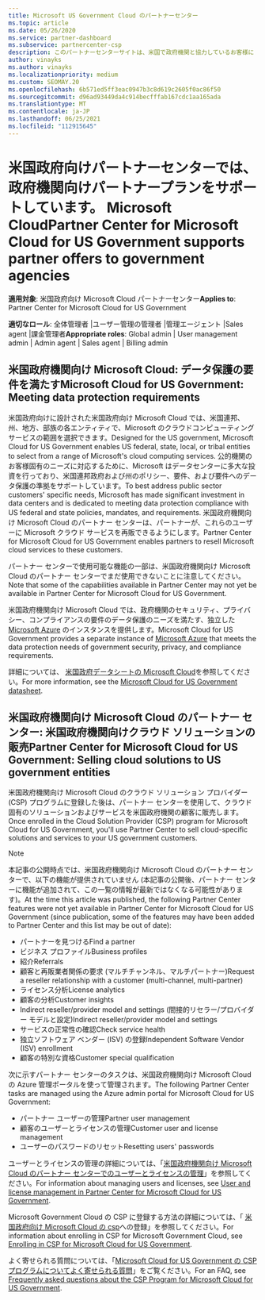 ```yaml
---
title: Microsoft US Government Cloud のパートナーセンター
ms.topic: article
ms.date: 05/26/2020
ms.service: partner-dashboard
ms.subservice: partnercenter-csp
description: このパートナーセンターサイトは、米国で政府機関と協力しているお客様に Microsoft のクラウドソリューションを提供する Microsoft パートナーを対象としています。
author: vinayks
ms.author: vinayks
ms.localizationpriority: medium
ms.custom: SEOMAY.20
ms.openlocfilehash: 6b571ed5ff3eac0947b3c8d619c2605f0ac86f50
ms.sourcegitcommit: d96ad93449da4c914becfffab167cdc1aa165ada
ms.translationtype: MT
ms.contentlocale: ja-JP
ms.lasthandoff: 06/25/2021
ms.locfileid: "112915645"
---
```

# <a name="partner-center-for-microsoft-cloud-for-us-government-supports-partner-offers-to-government-agencies"></a><span data-ttu-id="a5dee-103">米国政府向けパートナーセンターでは、政府機関向けパートナープランをサポートしています。 Microsoft Cloud</span><span class="sxs-lookup"><span data-stu-id="a5dee-103">Partner Center for Microsoft Cloud for US Government supports partner offers to government agencies</span></span>

<span data-ttu-id="a5dee-104">**適用対象**: 米国政府向け Microsoft Cloud パートナーセンター</span><span class="sxs-lookup"><span data-stu-id="a5dee-104">**Applies to**: Partner Center for Microsoft Cloud for US Government</span></span>

<span data-ttu-id="a5dee-105">**適切なロール**: 全体管理者 |ユーザー管理の管理者 |管理エージェント |Sales agent |課金管理者</span><span class="sxs-lookup"><span data-stu-id="a5dee-105">**Appropriate roles**: Global admin | User management admin | Admin agent | Sales agent | Billing admin</span></span>

## <a name="microsoft-cloud-for-us-government-meeting-data-protection-requirements"></a><span data-ttu-id="a5dee-106">米国政府機関向け Microsoft Cloud: データ保護の要件を満たす</span><span class="sxs-lookup"><span data-stu-id="a5dee-106">Microsoft Cloud for US Government: Meeting data protection requirements</span></span>

<span data-ttu-id="a5dee-107">米国政府向けに設計された米国政府向け Microsoft Cloud では、米国連邦、州、地方、部族の各エンティティで、Microsoft のクラウドコンピューティングサービスの範囲を選択できます。</span><span class="sxs-lookup"><span data-stu-id="a5dee-107">Designed for the US government, Microsoft Cloud for US Government enables US federal, state, local, or tribal entities to select from a range of Microsoft's cloud computing services.</span></span> <span data-ttu-id="a5dee-108">公的機関のお客様固有のニーズに対応するために、Microsoft はデータセンターに多大な投資を行っており、米国連邦政府および州のポリシー、要件、および要件へのデータ保護の準拠をサポートしています。</span><span class="sxs-lookup"><span data-stu-id="a5dee-108">To best address public sector customers' specific needs, Microsoft has made significant investment in data centers and is dedicated to meeting data protection compliance with US federal and state policies, mandates, and requirements.</span></span> <span data-ttu-id="a5dee-109">米国政府機関向け Microsoft Cloud のパートナー センターは、パートナーが、これらのユーザーに Microsoft クラウド サービスを再販できるようにします。</span><span class="sxs-lookup"><span data-stu-id="a5dee-109">Partner Center for Microsoft Cloud for US Government enables partners to resell Microsoft cloud services to these customers.</span></span>

<span data-ttu-id="a5dee-110">パートナー センターで使用可能な機能の一部は、米国政府機関向け Microsoft Cloud のパートナー センターでまだ使用できないことに注意してください。</span><span class="sxs-lookup"><span data-stu-id="a5dee-110">Note that some of the capabilities available in Partner Center may not yet be available in Partner Center for Microsoft Cloud for US Government.</span></span>

<span data-ttu-id="a5dee-111">米国政府機関向け Microsoft Cloud では、政府機関のセキュリティ、プライバシー、コンプライアンスの要件のデータ保護のニーズを満たす、独立した [Microsoft Azure](https://azure.microsoft.com/overview/clouds/government/) のインスタンスを提供します。</span><span class="sxs-lookup"><span data-stu-id="a5dee-111">Microsoft Cloud for US Government provides a separate instance of [Microsoft Azure](https://azure.microsoft.com/overview/clouds/government/) that meets the data protection needs of government security, privacy, and compliance requirements.</span></span> 

<span data-ttu-id="a5dee-112">詳細については、 [米国政府データシートの Microsoft Cloud](https://download.microsoft.com/download/C/9/C/C9CA3002-DFC4-4ADA-841F-DF42AEC042FB/Microsoft_Azure_Government_Datasheet_EN_US.PDF)を参照してください。</span><span class="sxs-lookup"><span data-stu-id="a5dee-112">For more information, see the [Microsoft Cloud for US Government datasheet](https://download.microsoft.com/download/C/9/C/C9CA3002-DFC4-4ADA-841F-DF42AEC042FB/Microsoft_Azure_Government_Datasheet_EN_US.PDF).</span></span>

## <a name="partner-center-for-microsoft-cloud-for-us-government-selling-cloud-solutions-to-us-government-entities"></a><span data-ttu-id="a5dee-113">米国政府機関向け Microsoft Cloud のパートナー センター: 米国政府機関向けクラウド ソリューションの販売</span><span class="sxs-lookup"><span data-stu-id="a5dee-113">Partner Center for Microsoft Cloud for US Government: Selling cloud solutions to US government entities</span></span>

<span data-ttu-id="a5dee-114">米国政府機関向け Microsoft Cloud のクラウド ソリューション プロバイダー (CSP) プログラムに登録した後は、パートナー センターを使用して、クラウド固有のソリューションおよびサービスを米国政府機関の顧客に販売します。</span><span class="sxs-lookup"><span data-stu-id="a5dee-114">Once enrolled in the Cloud Solution Provider (CSP) program for Microsoft Cloud for US Government, you'll use Partner Center to sell cloud-specific solutions and services to your US government customers.</span></span> 

> [!NOTE]  
> <span data-ttu-id="a5dee-115">本記事の公開時点では、米国政府機関向け Microsoft Cloud のパートナー センターで、以下の機能が提供されていません (本記事の公開後、パートナー センターに機能が追加されて、この一覧の情報が最新ではなくなる可能性があります)。</span><span class="sxs-lookup"><span data-stu-id="a5dee-115">At the time this article was published, the following Partner Center features were not yet available in Partner Center for Microsoft Cloud for US Government (since publication, some of the features may have been added to Partner Center and this list may be out of date):</span></span>

- <span data-ttu-id="a5dee-116">パートナーを見つける</span><span class="sxs-lookup"><span data-stu-id="a5dee-116">Find a partner</span></span>
- <span data-ttu-id="a5dee-117">ビジネス プロファイル</span><span class="sxs-lookup"><span data-stu-id="a5dee-117">Business profiles</span></span>
- <span data-ttu-id="a5dee-118">紹介</span><span class="sxs-lookup"><span data-stu-id="a5dee-118">Referrals</span></span>
- <span data-ttu-id="a5dee-119">顧客と再販業者関係の要求 (マルチチャンネル、マルチパートナー)</span><span class="sxs-lookup"><span data-stu-id="a5dee-119">Request a reseller relationship with a customer (multi-channel, multi-partner)</span></span>
- <span data-ttu-id="a5dee-120">ライセンス分析</span><span class="sxs-lookup"><span data-stu-id="a5dee-120">License analytics</span></span>
- <span data-ttu-id="a5dee-121">顧客の分析</span><span class="sxs-lookup"><span data-stu-id="a5dee-121">Customer insights</span></span>
- <span data-ttu-id="a5dee-122">Indirect reseller/provider model and settings (間接的リセラー/プロバイダー モデルと設定)</span><span class="sxs-lookup"><span data-stu-id="a5dee-122">Indirect reseller/provider model and settings</span></span>
- <span data-ttu-id="a5dee-123">サービスの正常性の確認</span><span class="sxs-lookup"><span data-stu-id="a5dee-123">Check service health</span></span>
- <span data-ttu-id="a5dee-124">独立ソフトウェア ベンダー (ISV) の登録</span><span class="sxs-lookup"><span data-stu-id="a5dee-124">Independent Software Vendor (ISV) enrollment</span></span>
- <span data-ttu-id="a5dee-125">顧客の特別な資格</span><span class="sxs-lookup"><span data-stu-id="a5dee-125">Customer special qualification</span></span>

<span data-ttu-id="a5dee-126">次に示すパートナー センターのタスクは、米国政府機関向け Microsoft Cloud の Azure 管理ポータルを使って管理されます。</span><span class="sxs-lookup"><span data-stu-id="a5dee-126">The following Partner Center tasks are managed using the Azure admin portal for Microsoft Cloud for US Government:</span></span> 

- <span data-ttu-id="a5dee-127">パートナー ユーザーの管理</span><span class="sxs-lookup"><span data-stu-id="a5dee-127">Partner user management</span></span>
- <span data-ttu-id="a5dee-128">顧客のユーザーとライセンスの管理</span><span class="sxs-lookup"><span data-stu-id="a5dee-128">Customer user and license management</span></span>
- <span data-ttu-id="a5dee-129">ユーザーのパスワードのリセット</span><span class="sxs-lookup"><span data-stu-id="a5dee-129">Resetting users' passwords</span></span>

<span data-ttu-id="a5dee-130">ユーザーとライセンスの管理の詳細については、「[米国政府機関向け Microsoft Cloud のパートナー センターでのユーザーとライセンスの管理](user-management-in-partner-center-for-microsoft-us-govt-cloud.md)」を参照してください。</span><span class="sxs-lookup"><span data-stu-id="a5dee-130">For information about managing users and licenses, see [User and license management in Partner Center for Microsoft Cloud for US Government](user-management-in-partner-center-for-microsoft-us-govt-cloud.md).</span></span>

<span data-ttu-id="a5dee-131">Microsoft Government Cloud の CSP に登録する方法の詳細については、「 [米国政府向け Microsoft Cloud の csp](enroll-in-csp-for-microsoft-us-govt-cloud.md)への登録」を参照してください。</span><span class="sxs-lookup"><span data-stu-id="a5dee-131">For information about enrolling in CSP for Microsoft Government Cloud, see [Enrolling in CSP for Microsoft Cloud for US Government](enroll-in-csp-for-microsoft-us-govt-cloud.md).</span></span>

<span data-ttu-id="a5dee-132">よく寄せられる質問については、「[Microsoft Cloud for US Government の CSP プログラムについてよく寄せられる質問](faq-for-us-govt-cloud.yml)」をご覧ください。</span><span class="sxs-lookup"><span data-stu-id="a5dee-132">For an FAQ, see [Frequently asked questions about the CSP Program for Microsoft Cloud for US Government](faq-for-us-govt-cloud.yml).</span></span>
